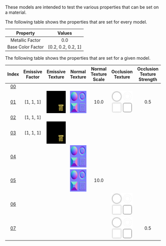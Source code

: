 These models are intended to test the various properties that can be set on a material.  

The following table shows the properties that are set for every model.  


Property | **Values**
:---: | :---:
Metallic Factor | 0.0
Base Color Factor | [0.2, 0.2, 0.2, 1]

 
The following table shows the properties that are set for a given model.  


Index | Emissive Factor | Emissive Texture | Normal Texture | Normal Texture Scale | Occlusion Texture | Occlusion Texture Strength
:---: | :---: | :---: | :---: | :---: | :---: | :---:
[00](./Material_00.gltf) |   |   |   |   |   |  
[01](./Material_01.gltf) | [1, 1, 1] | <img src="./Textures\Texture_emissive.png" height="72" width="72" align="middle"> | <img src="./Textures\Texture_normal.png" height="72" width="72" align="middle"> | 10.0 | <img src="./Textures\Texture_occlusion.png" height="72" width="72" align="middle"> | 0.5
[02](./Material_02.gltf) | [1, 1, 1] |   |   |   |   |  
[03](./Material_03.gltf) | [1, 1, 1] | <img src="./Textures\Texture_emissive.png" height="72" width="72" align="middle"> |   |   |   |  
[04](./Material_04.gltf) |   |   | <img src="./Textures\Texture_normal.png" height="72" width="72" align="middle"> |   |   |  
[05](./Material_05.gltf) |   |   | <img src="./Textures\Texture_normal.png" height="72" width="72" align="middle"> | 10.0 |   |  
[06](./Material_06.gltf) |   |   |   |   | <img src="./Textures\Texture_occlusion.png" height="72" width="72" align="middle"> |  
[07](./Material_07.gltf) |   |   |   |   | <img src="./Textures\Texture_occlusion.png" height="72" width="72" align="middle"> | 0.5
 
